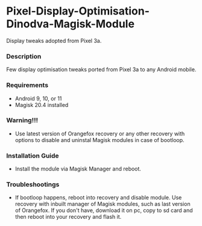 # Pixel-Display-Optimisation-Dinodva-Magisk-Module
Display tweaks adopted from Pixel 3a.

### Description
Few display optimisation tweaks ported from Pixel 3a to any Android mobile.

### Requirements
* Android 9, 10, or 11
* Magisk 20.4 installed

### Warning!!!
* Use latest version of Orangefox recovery or any other recovery with options to disable and uninstal Magisk modules in case of bootloop.

### Installation Guide
* Install the module via Magisk Manager and reboot.

### Troubleshootings
* If bootloop happens, reboot into recovery and disable module. Use recovery with inbuilt manager of Magisk modules, such as last version of Orangefox. If you don't have, download it on pc, copy to sd card and then reboot into your recovery and flash it.

